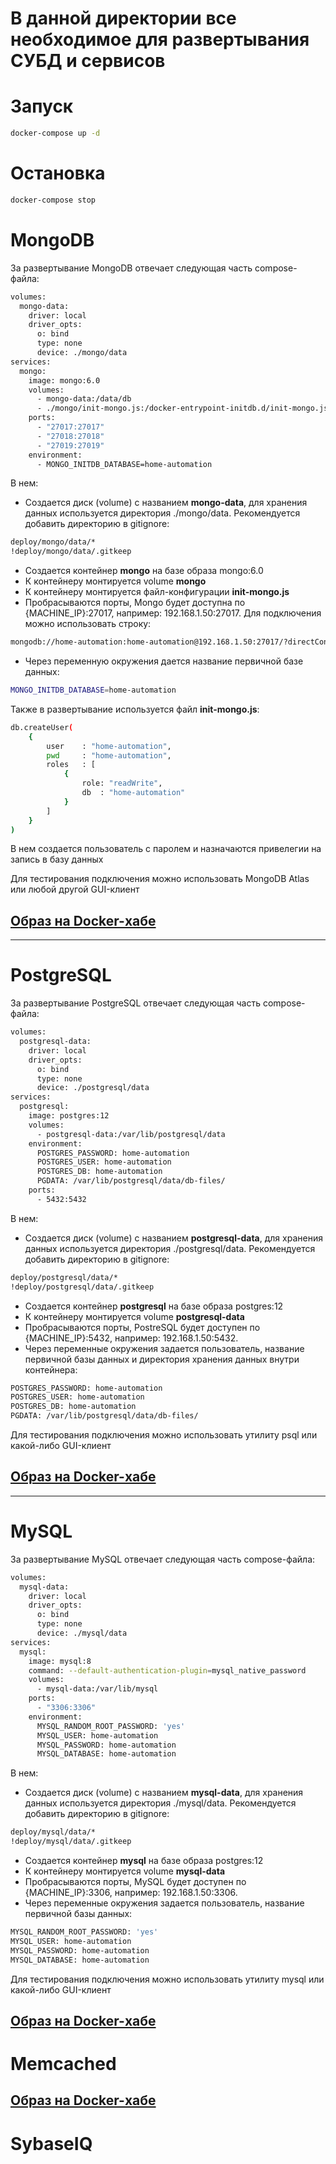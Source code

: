 # В данной директории все необходимое для развертывания СУБД и сервисов

# Запуск
```bash
docker-compose up -d
```

# Остановка
```bash
docker-compose stop
```

# MongoDB

За развертывание MongoDB отвечает следующая часть compose-файла:

```bash
volumes:
  mongo-data:
    driver: local
    driver_opts:
      o: bind
      type: none
      device: ./mongo/data
services:
  mongo:
    image: mongo:6.0
    volumes:
      - mongo-data:/data/db
      - ./mongo/init-mongo.js:/docker-entrypoint-initdb.d/init-mongo.js
    ports:
      - "27017:27017"
      - "27018:27018"
      - "27019:27019"
    environment:
      - MONGO_INITDB_DATABASE=home-automation
```

В нем:
- Создается диск (volume) с названием **mongo-data**, для хранения данных используется директория ./mongo/data. Рекомендуется добавить директорию в gitignore:

```bash
deploy/mongo/data/*
!deploy/mongo/data/.gitkeep
```
- Создается контейнер **mongo** на базе образа mongo:6.0
- К контейнеру монтируется volume **mongo**
- К контейнеру монтируется файл-конфигурации **init-mongo.js**
- Пробрасываются порты, Mongo будет доступна по {MACHINE_IP}:27017, например: 192.168.1.50:27017.
Для подключения можно использовать строку:
```bash
mongodb://home-automation:home-automation@192.168.1.50:27017/?directConnection=true&authMechanism=DEFAULT&authSource=home-automation
```
- Через переменную окружения дается название первичной базе данных:
```bash
MONGO_INITDB_DATABASE=home-automation
```

Также в развертывание используется файл **init-mongo.js**:
```bash
db.createUser(
    {
        user    : "home-automation",
        pwd     : "home-automation",
        roles   : [
            {
                role: "readWrite",
                db  : "home-automation"
            }
        ]    
    }
)
```

В нем создается пользователь с паролем и назначаются привелегии на запись в базу данных

Для тестирования подключения можно использовать MongoDB Atlas или любой другой GUI-клиент

## [Образ на Docker-хабе](https://hub.docker.com/_/mongo)
---

# PostgreSQL

За развертывание PostgreSQL отвечает следующая часть compose-файла:

```bash
volumes:
  postgresql-data:
    driver: local
    driver_opts:
      o: bind
      type: none
      device: ./postgresql/data
services:
  postgresql:
    image: postgres:12
    volumes:
      - postgresql-data:/var/lib/postgresql/data
    environment:
      POSTGRES_PASSWORD: home-automation
      POSTGRES_USER: home-automation
      POSTGRES_DB: home-automation
      PGDATA: /var/lib/postgresql/data/db-files/
    ports:
      - 5432:5432
```

В нем:

- Создается диск (volume) с названием **postgresql-data**, для хранения данных используется директория ./postgresql/data. Рекомендуется добавить директорию в gitignore:

```bash
deploy/postgresql/data/*
!deploy/postgresql/data/.gitkeep
```
- Создается контейнер **postgresql** на базе образа postgres:12
- К контейнеру монтируется volume **postgresql-data**
- Пробрасываются порты, PostreSQL будет доступен по {MACHINE_IP}:5432, например: 192.168.1.50:5432.
- Через переменные окружения задается пользователь, название первичной базы данных и директория хранения данных внутри контейнера:
```bash
POSTGRES_PASSWORD: home-automation
POSTGRES_USER: home-automation
POSTGRES_DB: home-automation
PGDATA: /var/lib/postgresql/data/db-files/
```

Для тестирования подключения можно использовать утилиту psql или какой-либо GUI-клиент

## [Образ на Docker-хабе](https://hub.docker.com/_/postgres)
---

# MySQL

За развертывание MySQL отвечает следующая часть compose-файла:

```bash
volumes:
  mysql-data:
    driver: local
    driver_opts:
      o: bind
      type: none
      device: ./mysql/data
services:
  mysql:
    image: mysql:8
    command: --default-authentication-plugin=mysql_native_password
    volumes:
      - mysql-data:/var/lib/mysql
    ports:
      - "3306:3306"
    environment:
      MYSQL_RANDOM_ROOT_PASSWORD: 'yes'
      MYSQL_USER: home-automation
      MYSQL_PASSWORD: home-automation
      MYSQL_DATABASE: home-automation
```

В нем:

- Создается диск (volume) с названием **mysql-data**, для хранения данных используется директория ./mysql/data. Рекомендуется добавить директорию в gitignore:

```bash
deploy/mysql/data/*
!deploy/mysql/data/.gitkeep
```
- Создается контейнер **mysql** на базе образа postgres:12
- К контейнеру монтируется volume **mysql-data**
- Пробрасываются порты, MySQL будет доступен по {MACHINE_IP}:3306, например: 192.168.1.50:3306.
- Через переменные окружения задается пользователь, название первичной базы данных:
```bash
MYSQL_RANDOM_ROOT_PASSWORD: 'yes'
MYSQL_USER: home-automation
MYSQL_PASSWORD: home-automation
MYSQL_DATABASE: home-automation
```

Для тестирования подключения можно использовать утилиту mysql или какой-либо GUI-клиент
## [Образ на Docker-хабе](https://hub.docker.com/_/mysql)

# Memcached

## [Образ на Docker-хабе](https://hub.docker.com/_/memcached)
# SybaseIQ
